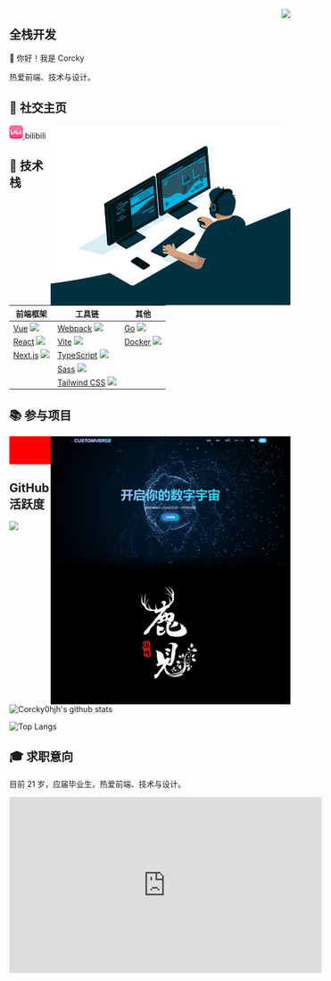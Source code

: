 <img align="right" src="https://count.getloli.com/get/@:Corcky0hjh?theme=rule34">

## 全栈开发

👋 你好！我是 Corcky

热爱前端、技术与设计。

## 📱 社交主页

<a href="https://space.bilibili.com/393842136">
  <img height="24" width="24" src="./img/bilibili.png" />
</a>bilibili

<img align="right" alt="GIF" src="./img/code.gif" width="430" />
<a src="https://cdn.jsdelivr.net/gh/dev2dev/img-hosting@latest/video.mp4" width="100%" height="100%" controls="controls"></a>

## 💼 技术栈

| 前端框架                                                                   | 工具链                                                                                           | 其他                                                                           |
| -------------------------------------------------------------------------- | ------------------------------------------------------------------------------------------------ | ------------------------------------------------------------------------------ |
| [Vue](https://v3.cn.vuejs.org) <img height="20" src="./images/vue.png" />  | [Webpack](https://webpack.js.org/) <img height="20" src="./images/webpack.svg" />                | [Go](https://go.dev/) <img height="20" src="./images/golang.png" />            |
| [React](https://reactjs.org/) <img height="20" src="./images/react.svg" /> | [Vite](https://cn.vitejs.dev) <img height="20" src="./images/vite.png" />                        | [Docker](https://www.docker.com) <img height="20" src="./images/docker.png" /> |
| [Next.js](https://nextjs.org/) <img height="20" src="./images/next.png" /> | [TypeScript](https://www.tslang.cn/index.html) <img height="20" src="./images/typescript.png" /> |                                                                                |
|                                                                            | [Sass](https://sass-lang.com) <img height="20" src="./images/sass2.png" />                       |                                                                                |
|                                                                            | [Tailwind CSS](https://tailwindcss.com) <img height="20" src="./images/tailwindcss.png" />       |                                                                                |

## 📚 参与项目

<a href="https://www.bilibili.com/video/BV1tdVhzpEXw/?spm_id_from=333.1387.homepage.video_card.click" width="100%" height="100%" controls="controls">
<img align="right" alt="GIF" src="./img/毕设.jpg" width="430" />
</a>

<a href="https://www.bilibili.com/video/BV1tdVhzpEXw/?spm_id_from=333.1387.homepage.video_card.click" width="100%" height="100%" controls="controls">
<img align="right" alt="GIF" src="./img/鹿见.png" width="430" />
</a>

<div style="height:50px;weight:100%;background-color:red"></div>

##  GitHub 活跃度

[![](https://activity-graph.herokuapp.com/graph?username=Minori-ty&theme=dracula)](https://github.com/ashutosh00710/github-readme-activity-graph)

![Corcky0hjh's github stats](https://github-readme-stats.vercel.app/api?username=Minori-ty&show_icons=true&theme=vue)

![Top Langs](https://github-readme-stats.vercel.app/api/top-langs/?username=Minori-ty&langs_count=6)

## 🎓 求职意向

目前 21 岁，应届毕业生，热爱前端、技术与设计。

<iframe width="560" height="315" src="https://www.bilibili.com/video/BV1tdVhzpEXw?t=286.1" frameborder="0" allowfullscreen></iframe>
